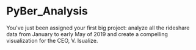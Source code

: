# PyBer_Analysis
You've just been assigned your first big project: analyze all the rideshare data from January to early May of 2019 and create a compelling visualization for the CEO, V. Isualize.
